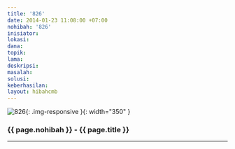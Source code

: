 ```yaml
---
title: '826'
date: 2014-01-23 11:08:00 +07:00
nohibah: '826'
inisiator:
lokasi:
dana:
topik:
lama:
deskripsi:
masalah:
solusi:
keberhasilan:
layout: hibahcmb
---
```


![826](/static/img/hibahcmb/826.png){: .img-responsive }{: width="350" }

### {{ page.nohibah }} - {{ page.title }}

---
